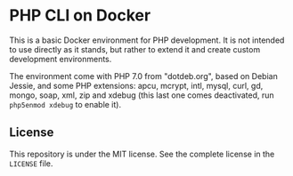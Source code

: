 # PHP CLI on Docker

This is a basic Docker environment for PHP development.
It is not intended to use directly as it stands, but rather to extend it and create custom development environments.

The environment come with PHP 7.0 from "dotdeb.org", based on Debian Jessie, and some PHP extensions: apcu, mcrypt, intl, mysql, curl, gd, mongo, soap, xml, zip and xdebug (this last one comes deactivated, run `php5enmod xdebug` to enable it).

## License

This repository is under the MIT license. See the complete license in the `LICENSE` file.
